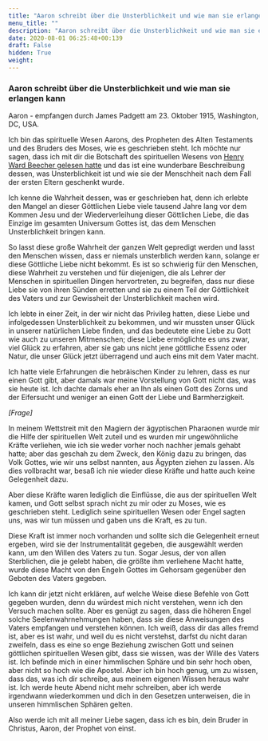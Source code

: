```yaml
---
title: "Aaron schreibt über die Unsterblichkeit und wie man sie erlangen kann"
menu_title: ""
description: "Aaron schreibt über die Unsterblichkeit und wie man sie erlangen kann"
date: 2020-08-01 06:25:48+00:139
draft: False
hidden: True
weight:
---
```

### Aaron schreibt über die Unsterblichkeit und wie man sie erlangen kann

Aaron - empfangen durch James Padgett am 23. Oktober 1915, Washington, DC, USA.

Ich bin das spirituelle Wesen Aarons, des Propheten des Alten Testaments und des Bruders des Moses, wie es geschrieben steht. Ich möchte nur sagen, dass ich mit dir die Botschaft des spirituellen Wesens von [Henry Ward Beecher gelesen hatte](/padgett-botschaften/padgett-botschaften-in-reihenfolge-des-datums/padgett-botschaften-1915-januar-august/die-unsterblichkeit-jep-henry-ward-beecher-5-juli-1915/) und das ist eine wunderbare Beschreibung dessen, was Unsterblichkeit ist und wie sie der Menschheit nach dem Fall der ersten Eltern geschenkt wurde.

Ich kenne die Wahrheit dessen, was er geschrieben hat, denn ich erlebte den Mangel an dieser Göttlichen Liebe viele tausend Jahre lang vor dem Kommen Jesu und der Wiederverleihung dieser Göttlichen Liebe, die das Einzige im gesamten Universum Gottes ist, das dem Menschen Unsterblichkeit bringen kann.

So lasst diese große Wahrheit der ganzen Welt gepredigt werden und lasst den Menschen wissen, dass er niemals unsterblich werden kann, solange er diese Göttliche Liebe nicht bekommt. Es ist so schwierig für den Menschen, diese Wahrheit zu verstehen und für diejenigen, die als Lehrer der Menschen in spirituellen Dingen hervortreten, zu begreifen, dass nur diese Liebe sie von ihren Sünden erretten und sie zu einem Teil der Göttlichkeit des Vaters und zur Gewissheit der Unsterblichkeit machen wird.

Ich lebte in einer Zeit, in der wir nicht das Privileg hatten, diese Liebe und infolgedessen Unsterblichkeit zu bekommen, und wir mussten unser Glück in unserer natürlichen Liebe finden, und das bedeutete eine Liebe zu Gott wie auch zu unseren Mitmenschen; diese Liebe ermöglichte es uns zwar, viel Glück zu erfahren, aber sie gab uns nicht jene göttliche Essenz oder Natur, die unser Glück jetzt überragend und auch eins mit dem Vater macht.

Ich hatte viele Erfahrungen die hebräischen Kinder zu lehren, dass es nur einen Gott gibt, aber damals war meine Vorstellung von Gott nicht das, was sie heute ist. Ich dachte damals eher an Ihn als einen Gott des Zorns und der Eifersucht und weniger an einen Gott der Liebe und Barmherzigkeit.

*[Frage]*

In meinem Wettstreit mit den Magiern der ägyptischen Pharaonen wurde mir die Hilfe der spirituellen Welt zuteil und es wurden mir ungewöhnliche Kräfte verliehen, wie ich sie weder vorher noch nachher jemals gehabt hatte; aber das geschah zu dem Zweck, den König dazu zu bringen, das Volk Gottes, wie wir uns selbst nannten, aus Ägypten ziehen zu lassen. Als dies vollbracht war, besaß ich nie wieder diese Kräfte und hatte auch keine Gelegenheit dazu.

Aber diese Kräfte waren lediglich die Einflüsse, die aus der spirituellen Welt kamen, und Gott selbst sprach nicht zu mir oder zu Moses, wie es geschrieben steht. Lediglich seine spirituellen Wesen oder Engel sagten uns, was wir tun müssen und gaben uns die Kraft, es zu tun.

Diese Kraft ist immer noch vorhanden und sollte sich die Gelegenheit erneut ergeben, wird sie der Instrumentalität gegeben, die ausgewählt werden kann, um den Willen des Vaters zu tun. Sogar Jesus, der von allen Sterblichen, die je gelebt haben, die größte ihm verliehene Macht hatte, wurde diese Macht von den Engeln Gottes im Gehorsam gegenüber den Geboten des Vaters gegeben.

Ich kann dir jetzt nicht erklären, auf welche Weise diese Befehle von Gott gegeben wurden, denn du würdest mich nicht verstehen, wenn ich den Versuch machen sollte. Aber es genügt zu sagen, dass die höheren Engel solche Seelenwahrnehmungen haben, dass sie diese Anweisungen des Vaters empfangen und verstehen können. Ich weiß, dass dir das alles fremd ist, aber es ist wahr, und weil du es nicht verstehst, darfst du nicht daran zweifeln, dass es eine so enge Beziehung zwischen Gott und seinen göttlichen spirituellen Wesen gibt, dass sie wissen, was der Wille des Vaters ist. Ich befinde mich in einer himmlischen Sphäre und bin sehr hoch oben, aber nicht so hoch wie die Apostel. Aber ich bin hoch genug, um zu wissen, dass das, was ich dir schreibe, aus meinem eigenen Wissen heraus wahr ist. Ich werde heute Abend nicht mehr schreiben, aber ich werde irgendwann wiederkommen und dich in den Gesetzen unterweisen, die in unseren himmlischen Sphären gelten.

Also werde ich mit all meiner Liebe sagen, dass ich es bin, dein Bruder in Christus, Aaron, der Prophet von einst.
